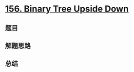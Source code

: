 # [156. Binary Tree Upside Down](https://leetcode.com/problems/binary-tree-upside-down/)

## 题目


## 解题思路


## 总结


